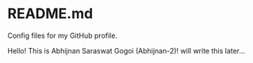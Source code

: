 # README.md
Config files for my GitHub profile.

Hello! This is Abhijnan Saraswat Gogoi (Abhijnan-2)!
will write this later...
